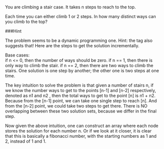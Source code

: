 You are climbing a stair case. It takes n steps to reach to the top.

Each time you can either climb 1 or 2 steps. In how many distinct ways can you climb to the top?

###Hint

The problem seems to be a dynamic programming one. Hint: the tag also suggests that! Here are the steps to get the solution incrementally.

Base cases:  
if n <= 0, then the number of ways should be zero. if n == 1, then there is only way to climb the stair. if n == 2, then there are two ways to climb the stairs. One solution is one step by another; the other one is two steps at one time.

The key intuition to solve the problem is that given a number of stairs n, if we know the number ways to get to the points [n-1] and [n-2] respectively, denoted as n1 and n2 , then the total ways to get to the point [n] is n1 + n2. Because from the [n-1] point, we can take one single step to reach [n]. And from the [n-2] point, we could take two steps to get there. There is NO overlapping between these two solution sets, because we differ in the final step.

Now given the above intuition, one can construct an array where each node stores the solution for each number n. Or if we look at it closer, it is clear that this is basically a fibonacci number, with the starting numbers as 1 and 2, instead of 1 and 1.
